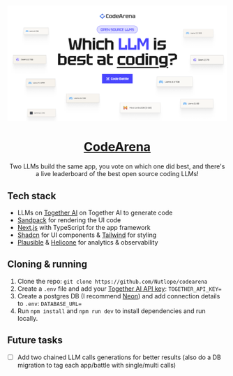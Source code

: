 <a href="https://www.llmcodearena.com">
  <img alt="CodeArena" src="./public/og-image.png">
  <h1 align="center">CodeArena</h1>
</a>

<p align="center">
  Two LLMs build the same app, you vote on which one did best, and there's a live leaderboard of the best open source coding LLMs!
</p>

## Tech stack

- LLMs on [Together AI](https://dub.sh/together-ai) on Together AI to generate code
- [Sandpack](https://sandpack.codesandbox.io/) for rendering the UI code
- [Next.js](https://nextjs.org/) with TypeScript for the app framework
- [Shadcn](https://ui.shadcn.com/) for UI components & [Tailwind](https://tailwindcss.com/) for styling
- [Plausible](https://plausible.io/) & [Helicone](https://helicone.ai/) for analytics & observability

## Cloning & running

1. Clone the repo: `git clone https://github.com/Nutlope/codearena`
2. Create a `.env` file and add your [Together AI API key](https://api.together.xyz/settings/api-keys): `TOGETHER_API_KEY=`
3. Create a postgres DB (I recommend [Neon](https://neon.tech/)) and add connection details to `.env`: `DATABASE_URL=`
4. Run `npm install` and `npm run dev` to install dependencies and run locally.

## Future tasks

- [ ] Add two chained LLM calls generations for better results (also do a DB migration to tag each app/battle with single/multi calls)
